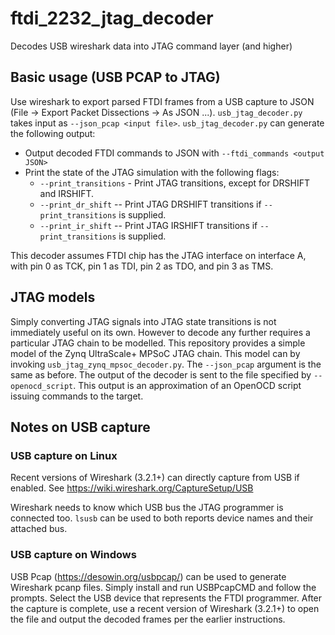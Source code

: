 # ftdi\_2232\_jtag\_decoder
Decodes USB wireshark data into JTAG command layer (and higher)

## Basic usage (USB PCAP to JTAG)

Use wireshark to export parsed FTDI frames from a USB capture to JSON
(File -> Export Packet Dissections -> As JSON ...).  `usb_jtag_decoder.py`
takes input as `--json_pcap <input file>`. `usb_jtag_decoder.py` can generate
the following output:
 - Output decoded FTDI commands to JSON with `--ftdi_commands <output JSON>`
 - Print the state of the JTAG simulation with the following flags:
    - `--print_transitions` - Print JTAG transitions, except for DRSHIFT and
      IRSHIFT.
    - `--print_dr_shift` -- Print JTAG DRSHIFT transitions if
      `--print_transitions` is supplied.
    - `--print_ir_shift` -- Print JTAG IRSHIFT transitions if
      `--print_transitions` is supplied.

This decoder assumes FTDI chip has the JTAG interface on interface A, with
pin 0 as TCK, pin 1 as TDI, pin 2 as TDO, and pin 3 as TMS.

## JTAG models

Simply converting JTAG signals into JTAG state transitions is not immediately
useful on its own.  However to decode any further requires a particular JTAG
chain to be modelled.  This repository provides a simple model of the Zynq
UltraScale+ MPSoC JTAG chain.  This model can by invoking
`usb_jtag_zynq_mpsoc_decoder.py`.  The `--json_pcap` argument is the same as
before.  The output of the decoder is sent to the file specified by 
`--openocd_script`.   This output is an approximation of an OpenOCD script
issuing commands to the target.

## Notes on USB capture

### USB capture on Linux

Recent versions of Wireshark (3.2.1+) can directly capture from USB if enabled. See
https://wiki.wireshark.org/CaptureSetup/USB

Wireshark needs to know which USB bus the JTAG programmer is connected too.
`lsusb` can be used to both reports device names and their attached bus.

### USB capture on Windows

USB Pcap (https://desowin.org/usbpcap/) can be used to generate Wireshark
pcanp files.  Simply install and run USBPcapCMD and follow the prompts.
Select the USB device that represents the FTDI programmer.  After the capture
is complete, use a recent version of Wireshark (3.2.1+) to open the file and
output the decoded frames per the earlier instructions.
